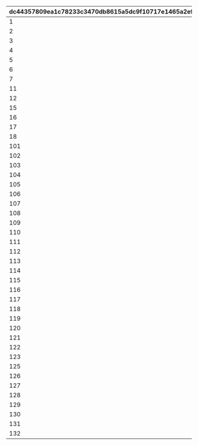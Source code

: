 |dc44357809ea1c78233c3470db8615a5dc9f10717e1465a2ef143335bf178b61|5a5224345366620fd684a4b7f353cf2f8b3bfeffc114f279623b0b2953d7a106|
| --- | --- |
|1|0|
|2|0|
|3|0|
|4|0|
|5|0|
|6|0|
|7|0|
|11|0|
|12|0|
|15|0|
|16|0|
|17|0|
|18|0|
|101|4012023|
|102|4012024|
|103|4012025|
|104|4012026|
|105|4012027|
|106|4012028|
|107|4012029|
|108|4012030|
|109|4012031|
|110|4012032|
|111|4012001|
|112|4012002|
|113|4012003|
|114|4012004|
|115|4012005|
|116|4012006|
|117|4012007|
|118|4012008|
|119|4012009|
|120|4012010|
|121|4012011|
|122|4012012|
|123|4012013|
|125|4012015|
|126|4012016|
|127|4012017|
|128|4012018|
|129|4012019|
|130|4012020|
|131|4012021|
|132|4012022|